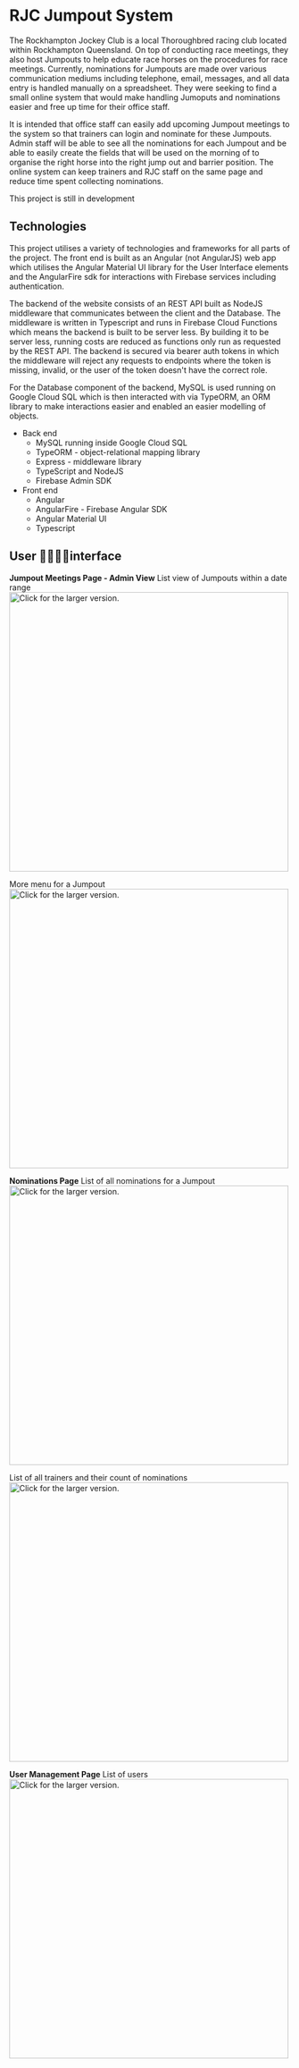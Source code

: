 #  RJC Jumpout System
The Rockhampton Jockey Club is a local Thoroughbred racing club located within Rockhampton Queensland. On top of conducting race meetings, they also host Jumpouts to help educate race horses on the procedures for race meetings. Currently, nominations for Jumpouts are made over various communication mediums including telephone, email, messages, and all data entry is handled manually on a spreadsheet. They were seeking to find a small online system that would make handling Jumoputs and nominations easier and free up time for their office staff.

It is intended that office staff can easily add upcoming Jumpout meetings to the system so that trainers can login and nominate for these Jumpouts. Admin staff will be able to see all the nominations for each Jumpout and be able to easily create the fields that will be used on the morning of to organise the right horse into the right jump out and barrier position. The online system can keep trainers and RJC staff on the same page and reduce time spent collecting nominations. 

This project is still in development

## Technologies
This project utilises a variety of technologies and frameworks for all parts of the project. The front end is built as an Angular (not AngularJS) web app which utilises the Angular Material UI library for the User Interface elements and the AngularFire sdk for interactions with Firebase services including authentication.

The backend of the website consists of an REST API built as NodeJS middleware that communicates between the client and the Database. The middleware is written in Typescript and runs in Firebase Cloud Functions which means the backend is built to be server less. By building it to be server less, running costs are reduced as functions only run as requested by the REST API. The backend is secured via bearer auth tokens in which the middleware will reject any requests to endpoints where the token is missing, invalid, or the user of the token doesn't have the correct role.

For the Database component of the backend, MySQL is used running on Google Cloud SQL which is then interacted with via TypeORM, an ORM library to make interactions easier and enabled an easier modelling of objects.

 - Back end
	 - MySQL running inside Google Cloud SQL
	 - TypeORM - object-relational mapping library
	 - Express - middleware library
	 - TypeScript and NodeJS
	 - Firebase Admin SDK
 - Front end
	 - Angular
	 - AngularFire - Firebase Angular SDK
	 - Angular Material UI
	 - Typescript

## User interface
**Jumpout Meetings Page - Admin View**
List view of Jumpouts within a date range<a  href="https://drive.google.com/uc?export=view&id=14mY9kRg5wkkNZ8TldiDtVP8faU3XlnFR"><img  src="https://drive.google.com/uc?export=view&id=14mY9kRg5wkkNZ8TldiDtVP8faU3XlnFR" style="width: 500px; max-width: 100%; height: auto" title="Click for the larger version." /></a>

More menu for a Jumpout<a  href="https://drive.google.com/uc?export=view&id=1GqfB8qZXJNL1vKawdrParThzpPSVM51h"><img  src="https://drive.google.com/uc?export=view&id=1GqfB8qZXJNL1vKawdrParThzpPSVM51h" style="width: 500px; max-width: 100%; height: auto" title="Click for the larger version." /></a>



**Nominations Page**
List of all nominations for a Jumpout<a  href="https://drive.google.com/uc?export=view&id=1Lc-0hV8FQ0g8kuJNpOwcCGPkTQUOkDFX"><img  src="https://drive.google.com/uc?export=view&id=1Lc-0hV8FQ0g8kuJNpOwcCGPkTQUOkDFX" style="width: 500px; max-width: 100%; height: auto" title="Click for the larger version." /></a>

List of all trainers and their count of nominations<a  href="https://drive.google.com/uc?export=view&id=1nUuWJlIDR_IZ37d5LxFdlgyU4dN1rdjm"><img  src="https://drive.google.com/uc?export=view&id=1nUuWJlIDR_IZ37d5LxFdlgyU4dN1rdjm" style="width: 500px; max-width: 100%; height: auto" title="Click for the larger version." /></a>


**User Management Page**
List of users<a  href="https://drive.google.com/uc?export=view&id=1w_W2UFFe6Iqs8Vsg436Ng8C9Xj7s8KXG"><img  src="https://drive.google.com/uc?export=view&id=1w_W2UFFe6Iqs8Vsg436Ng8C9Xj7s8KXG" style="width: 500px; max-width: 100%; height: auto" title="Click for the larger version." /></a>

